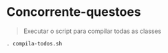 # Concorrente-questoes

> Executar o script para compilar todas as classes
```
. compila-todos.sh
```
